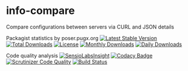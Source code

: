 info-compare
============
Compare configurations between servers via CURL and JSON details

Packagist statistics by poser.pugx.org
[![Latest Stable Version](https://poser.pugx.org/danielgp/info-compare/v/stable)](https://packagist.org/packages/danielgp/info-compare)
[![Total Downloads](https://poser.pugx.org/danielgp/info-compare/downloads)](https://packagist.org/packages/danielgp/info-compare)
[![License](https://poser.pugx.org/danielgp/info-compare/license)](https://packagist.org/packages/danielgp/info-compare)
[![Monthly Downloads](https://poser.pugx.org/danielgp/info-compare/d/monthly)](https://packagist.org/packages/danielgp/info-compare)
[![Daily Downloads](https://poser.pugx.org/danielgp/info-compare/d/daily)](https://packagist.org/packages/danielgp/info-compare)

Code quality analysis
[![SensioLabsInsight](https://insight.sensiolabs.com/projects/a83fa147-a590-4ee9-8855-6dfba00182c5/big.png)](https://insight.sensiolabs.com/projects/a83fa147-a590-4ee9-8855-6dfba00182c5)
[![Codacy Badge](https://api.codacy.com/project/badge/grade/6ed49a5fdfbf4e0eaf2f84c39baadcb3)](https://www.codacy.com/app/danielpopiniuc/info-compare)
[![Scrutinizer Code Quality](https://scrutinizer-ci.com/g/danielgp/info-compare/badges/quality-score.png?b=master)](https://scrutinizer-ci.com/g/danielgp/info-compare/?branch=master)
[![Build Status](https://scrutinizer-ci.com/g/danielgp/info-compare/badges/build.png?b=master)](https://scrutinizer-ci.com/g/danielgp/info-compare/build-status/master)
